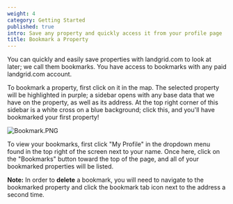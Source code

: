 ```yaml
---
weight: 4
category: Getting Started
published: true
intro: Save any property and quickly access it from your profile page
title: Bookmark a Property
---
```


You can quickly and easily save properties with landgrid.com to look at later; we call them bookmarks. You have access to bookmarks with any paid landgrid.com account.

To bookmark a property, first click on it in the map. The selected property will be highlighted in purple; a sidebar opens with any base data that we have on the property, as well as its address. At the top right corner of this sidebar is a white cross on a blue background; click this, and you'll have bookmarked your first property!

![Bookmark.PNG]({{site.baseurl}}/img/Bookmark.PNG)


To view your bookmarks, first click "My Profile" in the dropdown menu found in the top right of the screen next to your name. Once here, click on the "Bookmarks" button toward the top of the page, and all of your bookmarked properties will be listed.


**Note:** In order to **delete** a bookmark, you will need to navigate to the bookmarked property and click the bookmark tab icon next to the address a second time.
